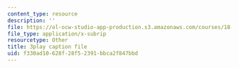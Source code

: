 ```yaml
---
content_type: resource
description: ''
file: https://ol-ocw-studio-app-production.s3.amazonaws.com/courses/18-217-graph-theory-and-additive-combinatorics-fall-2019/f330ad10628f28f52391bbca2f847bbd_RDO6Py97IDg.srt
file_type: application/x-subrip
resourcetype: Other
title: 3play caption file
uid: f330ad10-628f-28f5-2391-bbca2f847bbd
---
```

